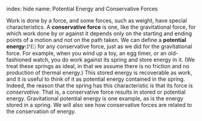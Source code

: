 index: hide
name: Potential Energy and Conservative Forces

Work is done by a force, and some forces, such as weight, have special characteristics. A  **conservative force** is one, like the gravitational force, for which work done by or against it depends only on the starting and ending points of a motion and not on the path taken. We can define a  **potential energy**<math xmlns:q="http://cnx.rice.edu/qml/1.0" xmlns:m="http://www.w3.org/1998/Math/MathML" xmlns:md="http://cnx.rice.edu/mdml" xmlns="http://cnx.rice.edu/cnxml"><semantics><mrow><mrow><mrow><mo stretchy="false">(</mo><mtext>PE</mtext><mo stretchy="false">)</mo></mrow></mrow><mrow/></mrow><annotation encoding="StarMath 5.0"> size 12&#123; \( &quot;PE&quot; \) &#125; &#123;&#125;</annotation></semantics></math> for any conservative force, just as we did for the gravitational force. For example, when you wind up a toy, an egg timer, or an old-fashioned watch, you do work against its spring and store energy in it. (We treat these springs as ideal, in that we assume there is no friction and no production of thermal energy.) This stored energy is recoverable as work, and it is useful to think of it as potential energy contained in the spring. Indeed, the reason that the spring has this characteristic is that its force is  *conservative*. That is, a conservative force results in stored or potential energy. Gravitational potential energy is one example, as is the energy stored in a spring. We will also see how conservative forces are related to the conservation of energy.
